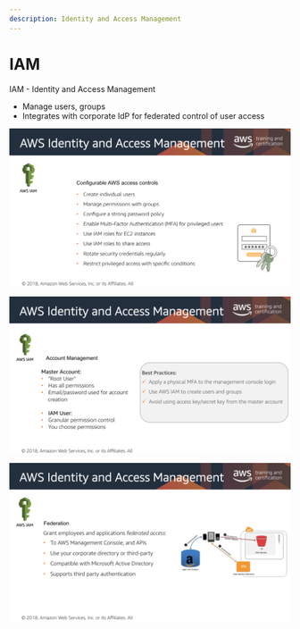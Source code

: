 ```yaml
---
description: Identity and Access Management
---
```


# IAM

IAM - Identity and Access Management 

* Manage users, groups
* Integrates with corporate IdP for federated control of user access

![IAM](../.gitbook/assets/screen-shot-2019-10-27-at-1.23.09-pm.png)

![Create one Master/Root user.](../.gitbook/assets/screen-shot-2019-10-27-at-1.25.42-pm.png)

![Connect with several services for identity management.](../.gitbook/assets/screen-shot-2019-10-27-at-1.26.23-pm.png)




